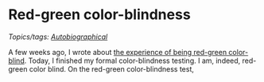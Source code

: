 Red-green color-blindness
=========================

*Topics/tags: [Autobiographical](index-autobiographical)*

A few weeks ago, I wrote about [the experience of being red-green
color-blind](red-green-black-2019-07-21.md).  Today, I finished my 
formal color-blindness testing.  I am, indeed, red-green color blind.
On the red-green color-blindness test, 

